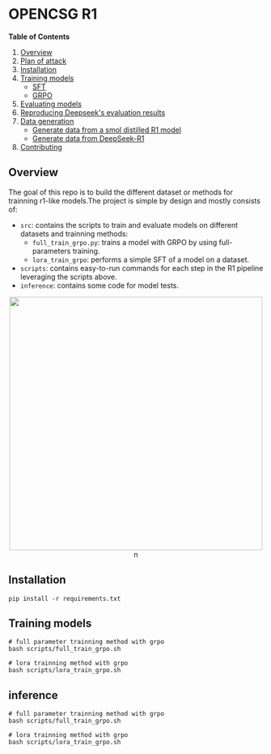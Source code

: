# OPENCSG R1


**Table of Contents**  
1. [Overview](#overview)  
2. [Plan of attack](#plan-of-attack)  
3. [Installation](#installation)  
4. [Training models](#training-models)  
   - [SFT](#sft)  
   - [GRPO](#grpo)  
5. [Evaluating models](#evaluating-models)  
6. [Reproducing Deepseek's evaluation results](#reproducing-deepseeks-evaluation-results)  
7. [Data generation](#data-generation)  
   - [Generate data from a smol distilled R1 model](#generate-data-from-a-smol-distilled-r1-model)  
   - [Generate data from DeepSeek-R1](#generate-data-from-deepseek-r1)  
8. [Contributing](#contributing)

## Overview

The goal of this repo is to build the different dataset or methods for trainning r1-like models.The project is simple by design and mostly consists of:


- `src`: contains the scripts to train and evaluate models on different datasets and trainning methods:
    - `full_train_grpo.py`: trains a model with GRPO by using full-parameters training.
    - `lora_train_grpo`: performs a simple SFT of a model on a dataset.
- `scripts`: contains easy-to-run commands for each step in the R1 pipeline leveraging the scripts above.
- `inference`: contains some code for model tests.


<center>
    <img src="assets/plan-of-attack.png" width="500">n
</center>


## Installation


```shell
pip install -r requirements.txt
```



## Training models


```shell
# full parameter trainning method with grpo
bash scripts/full_train_grpo.sh

# lora trainning method with grpo
bash scripts/lora_train_grpo.sh
```


## inference


```shell
# full parameter trainning method with grpo
bash scripts/full_train_grpo.sh

# lora trainning method with grpo
bash scripts/lora_train_grpo.sh
```
